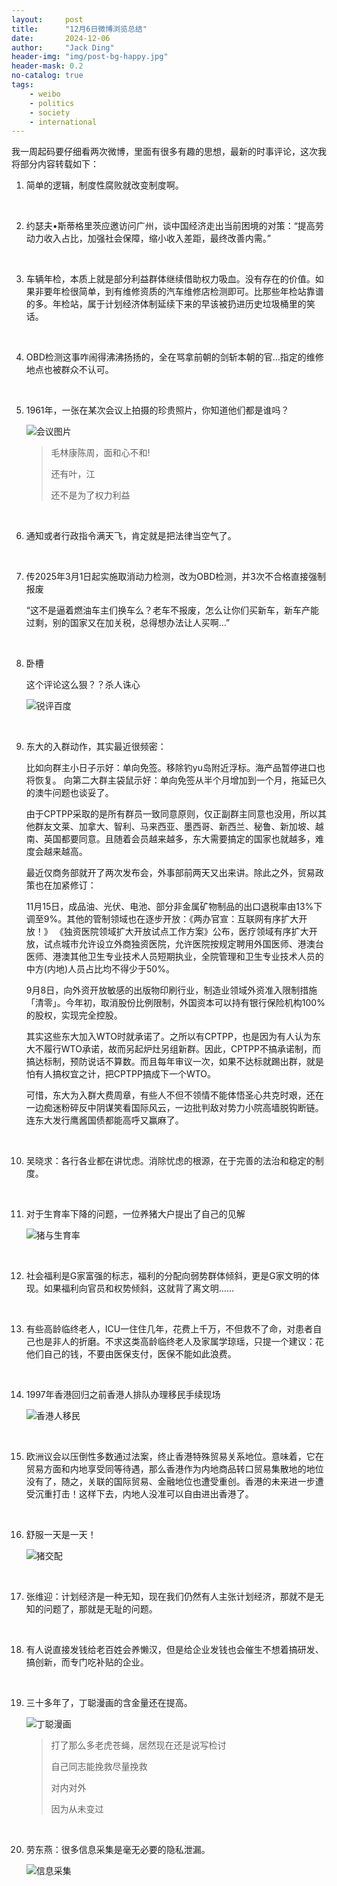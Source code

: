 ```yaml
---
layout:     post
title:      "12月6日微博浏览总结"
date:       2024-12-06
author:     "Jack Ding"
header-img: "img/post-bg-happy.jpg"
header-mask: 0.2
no-catalog: true
tags:
    - weibo
    - politics
    - society
    - international
---
```


我一周起码要仔细看两次微博，里面有很多有趣的思想，最新的时事评论，这次我将部分内容转载如下：



1. 简单的逻辑，制度性腐败就改变制度啊。

   <br>

2. 约瑟夫•斯蒂格里茨应邀访问广州，谈中国经济走出当前困境的对策：“提高劳动力收入占比，加强社会保障，缩小收入差距，最终改善内需。”

   <br>

3. 车辆年检，本质上就是部分利益群体继续借助权力吸血。没有存在的价值。如果非要年检很简单，到有维修资质的汽车维修店检测即可。比那些年检站靠谱的多。年检站，属于计划经济体制延续下来的早该被扔进历史垃圾桶里的笑话。

    <br>

4. OBD检测这事咋闹得沸沸扬扬的，全在骂拿前朝的剑斩本朝的官…指定的维修地点也被群众不认可。

    <br>


5. 1961年，一张在某次会议上拍摄的珍贵照片，你知道他们都是谁吗？

   ![会议图片](/img/in-post/post-weibo-mao.jpg)

   > 毛林康陈周，面和心不和!
   >
   > 还有叶，江
   >
   > 还不是为了权力利益

   <br>


6. 通知或者行政指令满天飞，肯定就是把法律当空气了。

   <br>

7. 传2025年3月1日起实施取消动力检测，改为OBD检测，并3次不合格直接强制报废

   “这不是逼着燃油车主们换车么？老车不报废，怎么让你们买新车，新车产能过剩，别的国家又在加关税，总得想办法让人买啊…” 

   <br>

8. 卧槽 

   这个评论这么狠？？杀人诛心

   ![锐评百度](/img/in-post/post-weibo-baidu.jpg)

   <br>

9. 东大的入群动作，其实最近很频密：

   比如向群主小日子示好：单向免签。移除钓yu岛附近浮标。海产品暂停进口也将恢复。
   向第二大群主袋鼠示好：单向免签从半个月增加到一个月，拖延已久的澳牛问题也谈妥了。

   由于CPTPP采取的是所有群员一致同意原则，仅正副群主同意也没用，所以其他群友文莱、加拿大、智利、马来西亚、墨西哥、新西兰、秘鲁、新加坡、越南、英国都要同意。且随着会员越来越多，东大需要搞定的国家也就越多，难度会越来越高。

   最近仅商务部就开了两次发布会，外事部前两天又出来讲。除此之外，贸易政策也在加紧修订：

   11月15日，成品油、光伏、电池、部分非金属矿物制品的出口退税率由13%下调至9%。其他的管制领域也在逐步开放：《两办官宣：互联网有序扩大开放！》
   《独资医院领域扩大开放试点工作方案》公布，医疗领域有序扩大开放，试点城市允许设立外商独资医院，允许医院按规定聘用外国医师、港澳台医师、港澳其他卫生专业技术人员短期执业，全院管理和卫生专业技术人员的中方(内地)人员占比均不得少于50%。

   9月8日，向外资开放敏感的出版物印刷行业，制造业领域外资准入限制措施「清零」。今年初，取消股份比例限制，外国资本可以持有银行保险机构100%的股权，实现完全控股。

   其实这些东大加入WTO时就承诺了。之所以有CPTPP，也是因为有人认为东大不履行WTO承诺，故而另起炉灶另组新群。因此，CPTPP不搞承诺制，而搞达标制，预防说话不算数。而且每年审议一次，如果不达标就踢出群，就是怕有人搞权宜之计，把CPTPP搞成下一个WTO。

   可惜，东大为入群大费周章，有些人不但不领情不能体悟圣心共克时艰，还在一边痴迷粉碎反中阴谋笑看国际风云，一边批判敌对势力小院高墙脱钩断链。连东大发行鹰酱国债都能高呼又赢麻了。

   <br>

10. 吴晓求：各行各业都在讲忧虑。消除忧虑的根源，在于完善的法治和稳定的制度。

    <br>

11. 对于生育率下降的问题，一位养猪大户提出了自己的见解

    ![猪与生育率](/img/in-post/post-weibo-birth.jpg)

    <br>

12. 社会福利是G家富强的标志，福利的分配向弱势群体倾斜，更是G家文明的体现。如果福利向官员和权势倾斜，这就背了离文明…… 

    <br>

13. 有些高龄临终老人，ICU一住住几年，花费上千万，不但救不了命，对患者自己也是非人的折磨。不求这类高龄临终老人及家属学琼瑶，只提一个建议：花他们自己的钱，不要由医保支付，医保不能如此浪费。

    <br>

14. 1997年香港回归之前香港人排队办理移民手续现场 

    ![香港人移民](/img/in-post/post-weibo-hongkong.jpg)

    <br>

15. 欧洲议会以压倒性多数通过法案，终止香港特殊贸易关系地位。意味着，它在贸易方面和内地享受同等待遇，那么香港作为内地商品转口贸易集散地的地位没有了，随之，关联的国际贸易、金融地位也遭受重创。香港的未来进一步遭受沉重打击！这样下去，内地人没准可以自由进出香港了。

    <br>

16. 舒服一天是一天！

    ![猪交配](/img/in-post/post-weibo-pig.jpg)

    <br>

17. 张维迎：计划经济是一种无知，现在我们仍然有人主张计划经济，那就不是无知的问题了，那就是无耻的问题。

    <br>

18. 有人说直接发钱给老百姓会养懒汉，但是给企业发钱也会催生不想着搞研发、搞创新，而专门吃补贴的企业。

    <br>

19. 三十多年了，丁聪漫画的含金量还在提高。 

    ![丁聪漫画](/img/in-post/post-weibo-comic.jpg)

    > 打了那么多老虎苍蝇，居然现在还是说写检讨
    >
    > 自己同志能挽救尽量挽救
    >
    > 对内对外
    >
    > 因为从未变过

    <br>


20. 劳东燕：很多信息采集是毫无必要的隐私泄漏。

    ![信息采集](/img/in-post/post-weibo-private.jpg)

